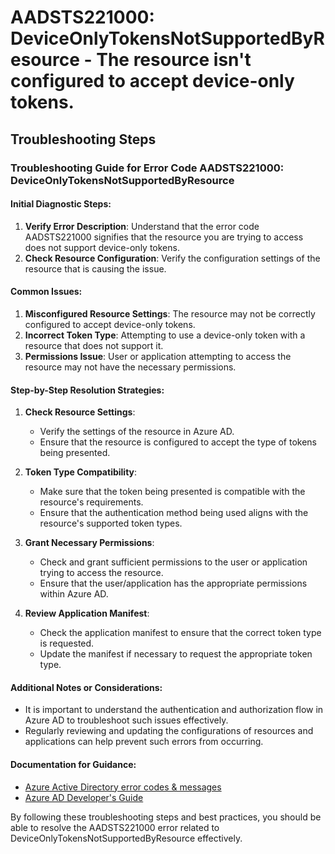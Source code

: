 
# AADSTS221000: DeviceOnlyTokensNotSupportedByResource - The resource isn't configured to accept device-only tokens.


## Troubleshooting Steps
### Troubleshooting Guide for Error Code AADSTS221000: DeviceOnlyTokensNotSupportedByResource

#### Initial Diagnostic Steps:
1. **Verify Error Description**: Understand that the error code AADSTS221000 signifies that the resource you are trying to access does not support device-only tokens.
2. **Check Resource Configuration**: Verify the configuration settings of the resource that is causing the issue.

#### Common Issues:
1. **Misconfigured Resource Settings**: The resource may not be correctly configured to accept device-only tokens.
2. **Incorrect Token Type**: Attempting to use a device-only token with a resource that does not support it.
3. **Permissions Issue**: User or application attempting to access the resource may not have the necessary permissions.

#### Step-by-Step Resolution Strategies:
1. **Check Resource Settings**:
    - Verify the settings of the resource in Azure AD.
    - Ensure that the resource is configured to accept the type of tokens being presented.

2. **Token Type Compatibility**:
    - Make sure that the token being presented is compatible with the resource's requirements.
    - Ensure that the authentication method being used aligns with the resource's supported token types.

3. **Grant Necessary Permissions**:
    - Check and grant sufficient permissions to the user or application trying to access the resource.
    - Ensure that the user/application has the appropriate permissions within Azure AD.

4. **Review Application Manifest**:
    - Check the application manifest to ensure that the correct token type is requested.
    - Update the manifest if necessary to request the appropriate token type.

#### Additional Notes or Considerations:
- It is important to understand the authentication and authorization flow in Azure AD to troubleshoot such issues effectively.
- Regularly reviewing and updating the configurations of resources and applications can help prevent such errors from occurring.

#### Documentation for Guidance:
- [Azure Active Directory error codes & messages](https://docs.microsoft.com/en-us/azure/active-directory/develop/reference-aadsts-error-codes)
- [Azure AD Developer's Guide](https://docs.microsoft.com/en-us/azure/active-directory/develop/)

By following these troubleshooting steps and best practices, you should be able to resolve the AADSTS221000 error related to DeviceOnlyTokensNotSupportedByResource effectively.